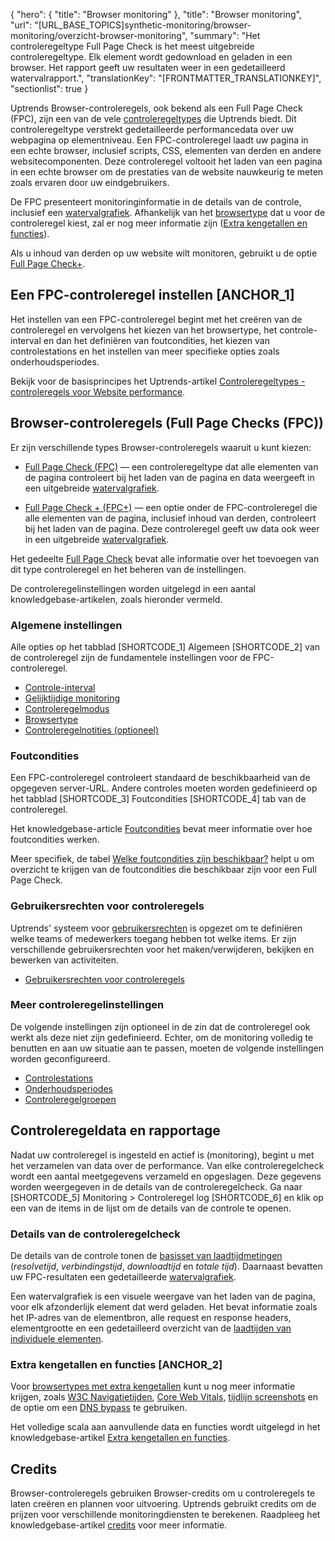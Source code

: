 {
  "hero": {
    "title": "Browser monitoring"
  },
  "title": "Browser monitoring",
  "url": "[URL_BASE_TOPICS]synthetic-monitoring/browser-monitoring/overzicht-browser-monitoring",
  "summary": "Het controleregeltype Full Page Check is het meest uitgebreide controleregeltype. Elk element wordt gedownload en geladen in een browser. Het rapport geeft uw resultaten weer in een gedetailleerd watervalrapport.",
  "translationKey": "[FRONTMATTER_TRANSLATIONKEY]",
  "sectionlist": true
}

Uptrends Browser-controleregels, ook bekend als een Full Page Check (FPC), zijn een van de vele [controleregeltypes]([LINK_URL_1]) die Uptrends biedt. Dit controleregeltype verstrekt gedetailleerde performancedata over uw webpagina op elementniveau. Een FPC-controleregel laadt uw pagina in een echte browser, inclusief scripts, CSS, elementen van derden en andere websitecomponenten. Deze controleregel voltooit het laden van een pagina in een echte browser om de prestaties van de website nauwkeurig te meten zoals ervaren door uw eindgebruikers.

De FPC presenteert monitoringinformatie in de details van de controle, inclusief een [watervalgrafiek]([LINK_URL_2]). Afhankelijk van het [browsertype]([LINK_URL_3]) dat u voor de controleregel kiest, zal er nog meer informatie zijn ([Extra kengetallen en functies]([LINK_URL_4])).

Als u inhoud van derden op uw website wilt monitoren, gebruikt u de optie [Full Page Check+]([LINK_URL_5]).

## Een FPC-controleregel instellen [ANCHOR_1]

Het instellen van een FPC-controleregel begint met het creëren van de controleregel en vervolgens het kiezen van het browsertype, het controle-interval en dan het definiëren van foutcondities, het kiezen van controlestations en het instellen van meer specifieke opties zoals onderhoudsperiodes.

Bekijk voor de basisprincipes het Uptrends-artikel [Controleregeltypes - controleregels voor Website performance]([LINK_URL_6]).

## Browser-controleregels (Full Page Checks (FPC))

Er zijn verschillende types Browser-controleregels waaruit u kunt kiezen:

- [Full Page Check (FPC)]([LINK_URL_7]) — een controleregeltype dat alle elementen van de pagina controleert bij het laden van de pagina en data weergeeft in een uitgebreide [watervalgrafiek]([LINK_URL_8]).

- [Full Page Check \+ (FPC+)]([LINK_URL_9]) — een optie onder de FPC-controleregel die alle elementen van de pagina, inclusief inhoud van derden, controleert bij het laden van de pagina. Deze controleregel geeft uw data ook weer in een uitgebreide [watervalgrafiek]([LINK_URL_10]).

Het gedeelte [Full Page Check]([LINK_URL_11]) bevat alle informatie over het toevoegen van dit type controleregel en het beheren van de instellingen.

De controleregelinstellingen worden uitgelegd in een aantal knowledgebase-artikelen, zoals hieronder vermeld.

### Algemene instellingen

Alle opties op het tabblad [SHORTCODE_1] Algemeen [SHORTCODE_2] van de controleregel zijn de fundamentele instellingen voor de FPC-controleregel.


- [Controle-interval]([LINK_URL_12])
- [Gelijktijdige monitoring]([LINK_URL_13])
- [Controleregelmodus]([LINK_URL_14])
- [Browsertype]([LINK_URL_15])
- [Controleregelnotities (optioneel)]([LINK_URL_16])

### Foutcondities

Een FPC-controleregel controleert standaard de beschikbaarheid van de opgegeven server-URL. Andere controles moeten worden gedefinieerd op het tabblad [SHORTCODE_3] Foutcondities [SHORTCODE_4] tab van de controleregel.

Het knowledgebase-article [Foutcondities]([LINK_URL_17]) bevat meer informatie over hoe foutcondities werken.

Meer specifiek, de tabel [Welke foutcondities zijn beschikbaar?]([LINK_URL_18]) helpt u om overzicht te krijgen van de foutcondities die beschikbaar zijn voor een Full Page Check.

### Gebruikersrechten voor controleregels

Uptrends' systeem voor [gebruikersrechten]([LINK_URL_19]) is opgezet om te definiëren welke teams of medewerkers toegang hebben tot welke items. Er zijn verschillende gebruikersrechten voor het maken/verwijderen, bekijken en bewerken van activiteiten.

- [Gebruikersrechten voor controleregels]([LINK_URL_20])

### Meer controleregelinstellingen

De volgende instellingen zijn optioneel in de zin dat de controleregel ook werkt als deze niet zijn gedefinieerd. Echter, om de monitoring volledig te benutten en aan uw situatie aan te passen, moeten de volgende instellingen worden geconfigureerd.

- [Controlestations]([LINK_URL_21])
- [Onderhoudsperiodes]([LINK_URL_22])
- [Controleregelgroepen]([LINK_URL_23])


## Controleregeldata en rapportage

Nadat uw controleregel is ingesteld en actief is (monitoring), begint u met het verzamelen van data over de performance. Van elke controleregelcheck wordt een aantal meetgegevens verzameld en opgeslagen. Deze gegevens worden weergegeven in de details van de controleregelcheck. Ga naar [SHORTCODE_5] Monitoring > Controleregel log [SHORTCODE_6] en klik op een van de items in de lijst om de details van de controle te openen.

### Details van de controleregelcheck

De details van de controle tonen de [basisset van laadtijdmetingen]([LINK_URL_24]) (*resolvetijd*, *verbindingstijd*, *downloadtijd* en *totale tijd*). Daarnaast bevatten uw FPC-resultaten een gedetailleerde [watervalgrafiek]([LINK_URL_25]).

 Een watervalgrafiek is een visuele weergave van het laden van de pagina, voor elk afzonderlijk element dat werd geladen. Het bevat informatie zoals het IP-adres van de elementbron, alle request en response headers, elementgrootte en een gedetailleerd overzicht van de [laadtijden van individuele elementen]([LINK_URL_26]).

### Extra kengetallen en functies [ANCHOR_2]

Voor [browsertypes met extra kengetallen]([LINK_URL_27]) kunt u nog meer informatie krijgen, zoals [W3C Navigatietijden]([LINK_URL_28]), [Core Web Vitals]([LINK_URL_29]), [tijdlijn screenshots]([LINK_URL_30]) en de optie om een [DNS bypass]([LINK_URL_31]) te gebruiken.

Het volledige scala aan aanvullende data en functies wordt uitgelegd in het knowledgebase-artikel [Extra kengetallen en functies]([LINK_URL_32]).

## Credits

Browser-controleregels gebruiken Browser-credits om u controleregels te laten creëren en plannen voor uitvoering. Uptrends gebruikt credits om de prijzen voor verschillende monitoringdiensten te berekenen. Raadpleeg het knowledgebase-artikel [credits]([LINK_URL_33]) voor meer informatie.